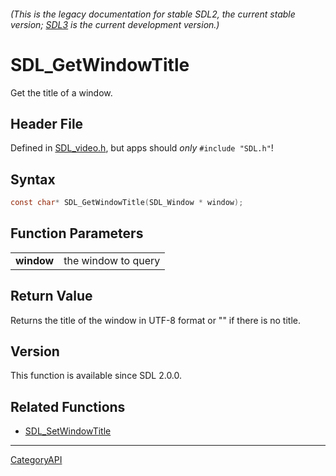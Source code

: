 ###### (This is the legacy documentation for stable SDL2, the current stable version; [SDL3](https://wiki.libsdl.org/SDL3/) is the current development version.)
# SDL_GetWindowTitle

Get the title of a window.

## Header File

Defined in [SDL_video.h](https://github.com/libsdl-org/SDL/blob/SDL2/include/SDL_video.h), but apps should _only_ `#include "SDL.h"`!

## Syntax

```c
const char* SDL_GetWindowTitle(SDL_Window * window);

```

## Function Parameters

|                |                     |
| -------------- | ------------------- |
| **window**     | the window to query |

## Return Value

Returns the title of the window in UTF-8 format or "" if there is no title.

## Version

This function is available since SDL 2.0.0.

## Related Functions

* [SDL_SetWindowTitle](SDL_SetWindowTitle)

----
[CategoryAPI](CategoryAPI)

